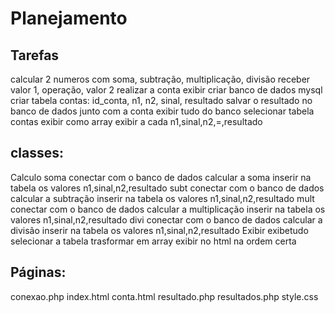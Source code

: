 <h1>Planejamento</h1>
<h2>Tarefas</h2>
	calcular 2 numeros com soma, subtração, multiplicação, divisão
	receber valor 1, operação, valor 2
	realizar a conta
	exibir
	criar banco de dados mysql
	criar tabela contas: id_conta, n1, n2, sinal, resultado
	salvar o resultado no banco de dados junto com a conta
	exibir tudo do banco
	selecionar tabela contas
	exibir como array
	exibir a cada n1,sinal,n2,=,resultado


<h2>classes:</h2>
	Calculo
		soma
			conectar com o banco de dados
			calcular a soma
			inserir na tabela os valores n1,sinal,n2,resultado
		subt
			conectar com o banco de dados
			calcular a subtração
			inserir na tabela os valores n1,sinal,n2,resultado
		mult
			conectar com o banco de dados
			calcular a multiplicação
			inserir na tabela os valores n1,sinal,n2,resultado
		divi
			conectar com o banco de dados
			calcular a divisão
			inserir na tabela os valores n1,sinal,n2,resultado
	Exibir
		exibetudo
			selecionar a tabela
			trasformar em array
			exibir no html na ordem certa 
<h2>Páginas:</h2>
	conexao.php
	index.html
	conta.html
	resultado.php
	resultados.php
	style.css
